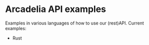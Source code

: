 # Arcadelia API examples
Examples in various languages of how to use our (rest)API. Current examples:
- Rust
